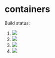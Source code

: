 # containers

Build status:
1. [![](https://github.com/sepstein22/containers_hw/workflows/tests-fibonacci/badge.svg)](https://github.com/sepstein22/containers_hw/actions?query=workflow%3Atests-fibonacci)
1. [![](https://github.com/sepstein22/containers_hw/workflows/tests-BinaryTree/badge.svg)](https://github.com/sepstein22/containers_hw/actions?query=workflow%3Atests-BinaryTree)
1. [![](https://github.com/sepstein22/containers_hw/workflows/tests-BST/badge.svg)](https://github.com/sepstein22/containers_hw/actions?query=workflow%3Atests-BST)
1. [![](https://github.com/sepstein22/containers_hw/workflows/tests-range/badge.svg)](https://github.com/sepstein22/containers_hw/actions?query=workflow%3Atests-BST)
